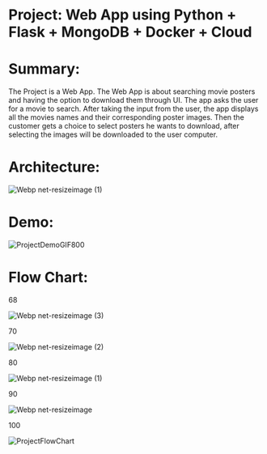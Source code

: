 # Project: Web App using Python + Flask + MongoDB + Docker + Cloud

# Summary:

The Project is a Web App. The Web App is about searching movie posters and having the option to download them through UI.
The app asks the user for a movie to search. After taking the input from the user, the app displays all the movies names and their corresponding poster images. Then the customer gets a choice to select posters he wants to download, after selecting the images will be downloaded to the user computer.

# Architecture:

![Webp net-resizeimage (1)](https://user-images.githubusercontent.com/82024584/168759065-004a0604-07d3-4ec1-93d4-85ee3847718f.png)

# Demo:

![ProjectDemoGIF800](https://user-images.githubusercontent.com/82024584/168753125-3f54a942-a2f2-4795-bf0e-0eb313374416.gif)

# Flow Chart:

68

![Webp net-resizeimage (3)](https://user-images.githubusercontent.com/82024584/168775074-fc3b1840-b284-4c87-a65f-863482240adc.png)

70

![Webp net-resizeimage (2)](https://user-images.githubusercontent.com/82024584/168774652-8626206f-5eef-4593-a92e-2de21654f6fc.png)


80

![Webp net-resizeimage (1)](https://user-images.githubusercontent.com/82024584/168774568-21168202-89ea-4b29-bb45-2c029f3cb704.png)

90

![Webp net-resizeimage](https://user-images.githubusercontent.com/82024584/168774515-322d24b6-38be-401e-86db-fafbcea24ba9.png)

100

![ProjectFlowChart](https://user-images.githubusercontent.com/82024584/168774364-a427dfd5-a9c2-4581-9c18-71531f6dbb0b.PNG)

